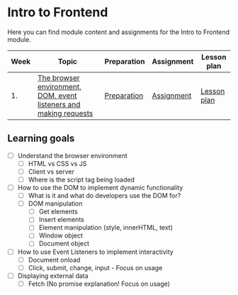 # Intro to Frontend

Here you can find module content and assignments for the Intro to Frontend module.

| Week | Topic                                                                         | Preparation                           | Assignment                          | Lesson plan                           |
| ---- | ----------------------------------------------------------------------------- | ------------------------------------- | ----------------------------------- | ------------------------------------- |
| 1.   | [The browser environment, DOM, event listeners and making requests](./week1/) | [Preparation](./week1/preparation.md) | [Assignment](./week1/assignment.md) | [Lesson plan](./week1/lesson-plan.md) |

## Learning goals

- [ ] Understand the browser environment
  - [ ] HTML vs CSS vs JS
  - [ ] Client vs server
  - [ ] Where is the script tag being loaded
- [ ] How to use the DOM to implement dynamic functionality
  - [ ] What is it and what do developers use the DOM for?
  - [ ] DOM manipulation
    - [ ] Get elements
    - [ ] Insert elements
    - [ ] Element manipulation (style, innerHTML, text)
    - [ ] Window object
    - [ ] Document object
- [ ] How to use Event Listeners to implement interactivity
  - [ ] Document onload
  - [ ] Click, submit, change, input - Focus on usage
- [ ] Displaying external data 
  - [ ] Fetch (No promise explanation! Focus on usage)